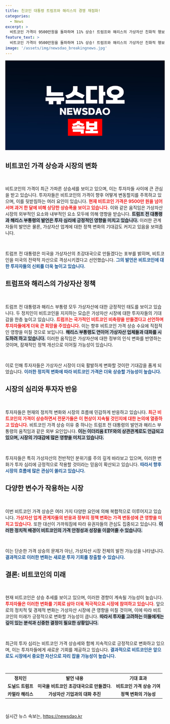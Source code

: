 ```yaml
---
title: 친코인 대통령 트럼프와 해리스의 경쟁 재점화!
categories:
  - News
excerpt: >
  비트코인 가격이 9500만원을 돌파하며 11% 상승! 트럼프와 해리스의 가상자산 친화적 행보가 투자자들의 기대감을 고조시키고 있다. 이들이 선보일 정책이 비트코인 시대를 여는 열쇠가 될지 주목된다.
feature_text: >
  비트코인 가격이 9500만원을 돌파하며 11% 상승! 트럼프와 해리스의 가상자산 친화적 행보가 투자자들의 기대감을 고조시키고 있다. 이들이 선보일 정책이 비트코인 시대를 여는 열쇠가 될지 주목된다.
image: '/assets/img/newsdao_breakingnews.jpg'
---
```


<p><img src="/assets/img/newsdao_breakingnews.jpg" alt="pcversion 속보" /></p>

<h2 data-ke-size="size26">비트코인 가격 상승과 시장의 변화</h2>

<p data-ke-size="size16">&nbsp;</p>

<p>비트코인의 가격이 최근 가파른 상승세를 보이고 있으며, 이는 투자자들 사이에 큰 관심을 받고 있습니다. 투자자들은 비트코인의 가격이 향후 어떻게 변동할지를 주목하고 있으며, 이를 뒷받침하는 여러 요인이 있습니다. <b><span style="color: #ee2323;">현재 비트코인 가격은 9500만 원을 넘어서며 과거 한 달에 비해 상당한 상승폭을 보이고 있습니다.</span></b> 이와 같은 움직임은 가상자산 시장의 외부적인 요소와 내부적인 요소 모두에 의해 영향을 받습니다. <b><span style="background-color: #21538527;">트럼프 전 대통령과 해리스 부통령의 발언은 투자 심리에 긍정적인 영향을 미치고 있습니다.</span></b> 이러한 관계자들의 발언은 물론, 가상자산 업계에 대한 정책 변화의 기대감도 커지고 있음을 보여줍니다. </p>

<p data-ke-size="size16">&nbsp;</p>

<p>트럼프 전 대통령은 미국을 가상자산의 초강대국으로 만들겠다는 포부를 밝히며, 비트코인을 미국의 전략적 자산으로 격상시키겠다고 선언했습니다. <b><span style="color: #1a5490;">그의 발언은 비트코인에 대한 투자자들의 신뢰를 더욱 높이고 있습니다.</span></b> </p>

<h2 data-ke-size="size26">트럼프와 해리스의 가상자산 정책</h2>

<p data-ke-size="size16">&nbsp;</p>

<p>트럼프 전 대통령과 해리스 부통령 모두 가상자산에 대한 긍정적인 태도를 보이고 있습니다. 두 정치인이 비트코인을 지지하는 모습은 가상자산 시장에 대한 투자자들의 기대감을 한층 높이고 있습니다. <b><span style="color: #ee2323;">트럼프는 국가적인 비트코인 비축량을 만들겠다고 선언하며 투자자들에게 더욱 큰 희망을 주었습니다.</span></b> 이는 향후 비트코인 가격 상승 수요에 직접적인 영향을 미칠 것으로 보입니다. <b><span style="background-color: #21538527;">해리스 부통령도 연이어 가상자산 업체들과 대화를 시도하려 하고 있습니다.</span></b> 이러한 움직임은 가상자산에 대한 정부의 인식 변화를 반영하는 것이며, 잠재적인 정책 개선으로 이어질 가능성이 있습니다.</p>

<p data-ke-size="size16">&nbsp;</p>

<p>이로 인해 투자자들은 가상자산 시장이 더욱 활발하게 변화할 것이란 기대감을 품게 되었습니다. <b><span style="color: #1a5490;">이러한 정치적 변화에 따라 비트코인 가격은 더욱 상승할 가능성이 높습니다.</span></b> </p>

<h2 data-ke-size="size26">시장의 심리와 투자자 반응</h2>

<p data-ke-size="size16">&nbsp;</p>

<p>투자자들은 현재의 정치적 변화와 시장의 흐름에 민감하게 반응하고 있습니다. <b><span style="color: #ee2323;">최근 비트코인의 가격이 상승하면서 전문가들은 이 현상이 지속될 것인지에 대한 논의에 열중하고 있습니다.</span></b> 비트코인 가격 상승 이유 중 하나는 트럼프 전 대통령의 발언과 해리스 부통령의 움직임과 같은 외부 요인입니다. <b><span style="background-color: #21538527;">이는 이더리움 ETF와의 상관관계로도 언급되고 있으며, 시장의 기대감에 많은 영향을 미치고 있습니다.</span></b></p>

<p data-ke-size="size16">&nbsp;</p>

<p>투자자들은 특히 가상자산의 전반적인 분위기를 주의 깊게 바라보고 있으며, 이러한 변화가 투자 심리에 긍정적으로 작용할 것이라는 믿음이 확산되고 있습니다. <b><span style="color: #1a5490;">따라서 향후 시장의 흐름에 많은 관심이 쏠리고 있습니다.</span></b> </p>

<h2 data-ke-size="size26">다양한 변수가 작용하는 시장</h2>

<p data-ke-size="size16">&nbsp;</p>

<p>이번 비트코인 가격 상승은 여러 가지 다양한 요인에 의해 복합적으로 이루어지고 있습니다. <b><span style="color: #ee2323;">가상자산 업계 관계자들의 반응과 정부의 정책 변화는 가격 변동성에 큰 영향을 미치고 있습니다.</span></b> 또한 대선이 가까워짐에 따라 유권자들의 관심도 집중되고 있습니다. <b><span style="background-color: #21538527;">이러한 정치적 배경이 비트코인의 가격 안정성과 성장을 이끌어줄 수 있습니다.</span></b></p>

<p data-ke-size="size16">&nbsp;</p>

<p>이는 단순한 가격 상승의 문제가 아닌, 가상자산 시장 전체의 발전 가능성을 나타냅니다. <b><span style="color: #1a5490;">결과적으로 이러한 변화는 새로운 투자 기회를 창출할 수 있습니다.</span></b> </p>

<h2 data-ke-size="size26">결론: 비트코인의 미래</h2>

<p data-ke-size="size16">&nbsp;</p>

<p>현재 비트코인은 상승 추세를 보이고 있으며, 이러한 경향이 계속될 가능성이 높습니다. <b><span style="color: #ee2323;">투자자들은 이러한 변화를 기회로 삼아 더욱 적극적으로 시장에 참여하고 있습니다.</span></b> 앞으로의 정치적 및 경제적 변화는 가상자산 시장에 큰 영향을 미칠 것이며, 이에 따라 비트코인의 미래가 긍정적으로 변화할 가능성이 큽니다. <b><span style="background-color: #21538527;">따라서 투자를 고려하는 이들에게는 깊이 있는 분석과 신중한 결정이 필요한 상황입니다.</span></b> </p>

<p data-ke-size="size16">&nbsp;</p>

<p>최근의 투자 심리는 비트코인 가격 상승세와 함께 지속적으로 긍정적으로 변화하고 있으며, 이는 투자자들에게 새로운 기회를 제공하고 있습니다. <b><span style="color: #1a5490;">결과적으로 비트코인은 앞으로도 시장에서 중요한 자산으로 자리 잡을 가능성이 높습니다.</span></b> </p>

<p data-ke-size="size16">&nbsp;</p>

<table>
<tr>
<th>정치인</th>
<th>발언 내용</th>
<th>기대 효과</th>
</tr>
<tr>
<td style="text-align: center; height: 17px;"><b>도널드 트럼프</b></td>
<td style="text-align: center; height: 17px;"><b>미국을 비트코인 초강대국으로 만들겠다.</b></td>
<td style="text-align: center; height: 17px;"><b>비트코인 가격 상승 기여</b></td>
</tr>
<tr>
<td style="text-align: center; height: 17px;"><b>카멀라 해리스</b></td>
<td style="text-align: center; height: 17px;"><b>가상자산 기업과의 대화 추진</b></td>
<td style="text-align: center; height: 17px;"><b>정책 변화의 가능성</b></td>
</tr>
</table> 

<p data-ke-size="size16">&nbsp;</p>
실시간 뉴스 속보는, <a href="https://newsdao.kr" rel="dofollow">https://newsdao.kr</a>


